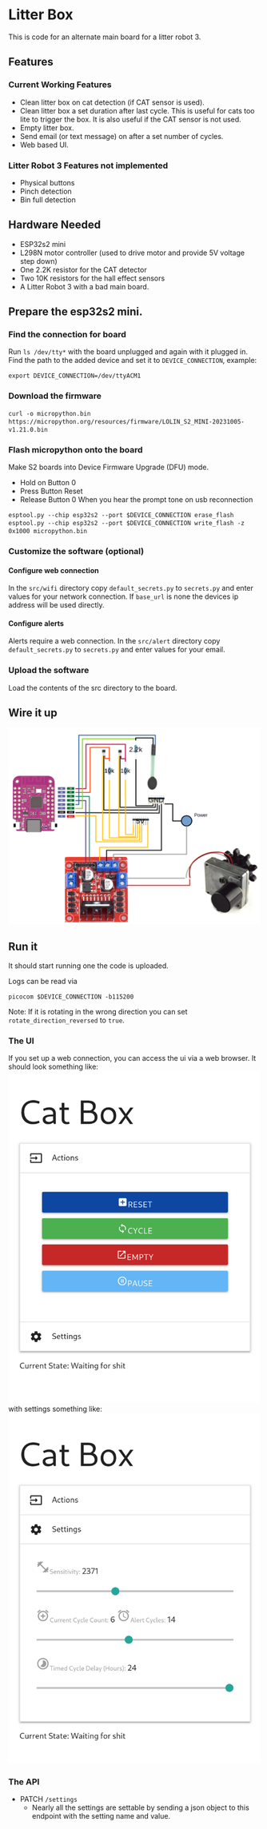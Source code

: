 # Litter Box
 
This is code for an alternate main board for a litter robot 3.

## Features

### Current Working Features

* Clean litter box on cat detection (if CAT sensor is used).
* Clean litter box a set duration after last cycle. This is useful for cats too lite to trigger the box. It is also useful if the CAT sensor is not used.
* Empty litter box.
* Send email (or text message) on after a set number of cycles. 
* Web based UI.

### Litter Robot 3 Features not implemented

* Physical buttons
* Pinch detection
* Bin full detection

## Hardware Needed

* ESP32s2 mini
* L298N motor controller (used to drive motor and provide 5V voltage step down)
* One 2.2K resistor for the CAT detector
* Two 10K resistors for the hall effect sensors
* A Litter Robot 3 with a bad main board.

## Prepare the esp32s2 mini.

### Find the connection for board
Run `ls /dev/tty*` with the board unplugged and again with it plugged in.
Find the path to the added device and set it to `DEVICE_CONNECTION`, example:
```shell
export DEVICE_CONNECTION=/dev/ttyACM1
```

### Download the firmware
```shell
curl -o micropython.bin https://micropython.org/resources/firmware/LOLIN_S2_MINI-20231005-v1.21.0.bin 
````

### Flash micropython onto the board
Make S2 boards into Device Firmware Upgrade (DFU) mode.
* Hold on Button 0 
* Press Button Reset 
* Release Button 0 When you hear the prompt tone on usb reconnection

```shell
esptool.py --chip esp32s2 --port $DEVICE_CONNECTION erase_flash
esptool.py --chip esp32s2 --port $DEVICE_CONNECTION write_flash -z 0x1000 micropython.bin
```

### Customize the software (optional)
#### Configure web connection
In the `src/wifi` directory copy `default_secrets.py` to `secrets.py` and enter values for your network connection.
If `base_url` is none the devices ip address will be used directly.

#### Configure alerts
Alerts require a web connection. In the `src/alert` directory copy `default_secrets.py` to `secrets.py` and enter values for 
your email.

### Upload the software
Load the contents of the src directory to the board.

## Wire it up

![wiring diagram](img/diagram.png)

## Run it

It should start running one the code is uploaded. 

Logs can be read via 

```commandline
picocom $DEVICE_CONNECTION -b115200
```

Note: If it is rotating in the wrong direction you can set `rotate_direction_reversed` to `true`.

### The UI

If you set up a web connection, you can access the ui via a web browser. It should look something like:
![ui actions](img/ui-actions.png)
with settings something like:
![ui settings](img/ui-settings.png)

### The API

* PATCH `/settings` 
  * Nearly all the settings are settable by sending a json object to this endpoint with the setting name and value.  
